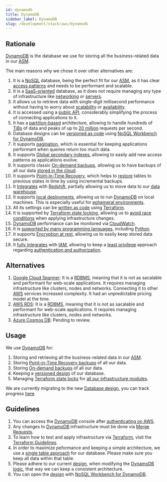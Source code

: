 ```yaml
---
id: dynamodb
title: DynamoDB
sidebar_label: DynamoDB
slug: /development/stack/aws/dynamodb
---
```


## Rationale

[DynamoDB][DYNAMODB] is the database
we use for storing
all the business-related data
in our [ASM][ASM].

The main reasons why we chose it
over other alternatives are:

1. It is a
    [NoSQL][RDBMS]
    database,
    being the perfect fit for our
    [ASM][ASM],
    as it has clear
    [access patterns](https://docs.aws.amazon.com/amazondynamodb/latest/developerguide/bp-modeling-nosql-B.html)
    and needs to be performant and scalable.
1. It is a
    [SaaS-oriented](https://en.wikipedia.org/wiki/Software_as_a_service)
    database,
    as it does not require
    managing any type of
    infrastructure like
    [networking](https://en.wikipedia.org/wiki/Computer_network)
    or
    [servers](https://en.wikipedia.org/wiki/Server_(computing)).
1. It allows us to retrieve data
    with single-digit millisecond performance
    without having to worry about
    [scalability](https://en.wikipedia.org/wiki/Scalability)
    or
    [availability](https://en.wikipedia.org/wiki/Availability).
1. It is accessed using a
    [public API](https://docs.aws.amazon.com/amazondynamodb/latest/developerguide/HowItWorks.API.html),
    considerably simplifying the process
    of connecting applications to it.
1. It has a
    [partition-based](https://docs.aws.amazon.com/amazondynamodb/latest/developerguide/HowItWorks.Partitions.html)
    architecture,
    allowing to handle
    hundreds of [TiBs](https://es.wikipedia.org/wiki/Tebibyte)
    of data
    and peaks of up to [20 million][DYNAMODB]
    requests per second.
1. Database designs can be
    [versioned as code](https://gitlab.com/fluidattacks/product/-/blob/148eccecfb68b6d5cd2c0418679330c0d6c02c2b/integrates/arch/database-design.json)
    using
    [NoSQL Workbench for DynamoDB](https://docs.aws.amazon.com/amazondynamodb/latest/developerguide/workbench.html).
1. It supports
    [pagination](https://docs.aws.amazon.com/amazondynamodb/latest/developerguide/Query.Pagination.html),
    which is essential
    for keeping applications performant
    when queries return too much data.
1. It supports
    [Global secondary indexes](https://docs.aws.amazon.com/amazondynamodb/latest/developerguide/GSI.OnlineOps.html),
    allowing to easily add
    new access patterns
    as applications evolve.
1. It supports classic
    [On-demand backups](https://docs.aws.amazon.com/amazondynamodb/latest/developerguide/backuprestore_HowItWorks.html),
    allowing us to have
    backups of all our data
    [stored in the cloud](https://gitlab.com/fluidattacks/product/-/blob/cc1e9585a9e94670d040f680d75667907c3c5733/integrates/deploy/backup/terraform/dynamodb.tf).
1. It supports
    [Point-in-Time Recovery](https://gitlab.com/fluidattacks/product/-/blob/cc1e9585a9e94670d040f680d75667907c3c5733/integrates/deploy/database/terraform/integrates-table.tf#L75),
    which helps to
    [restore](https://docs.aws.amazon.com/amazondynamodb/latest/developerguide/PointInTimeRecovery.html)
    tables to previous states in time
    by using incremental backups.
1. It
    [Integrates](https://docs.aws.amazon.com/amazondynamodb/latest/developerguide/RedshiftforDynamoDB.html)
    with
    [Redshift](https://aws.amazon.com/redshift/),
    partially allowing us to move data to our
    [data warehouse](https://en.wikipedia.org/wiki/Data_warehouse).
1. It supports
    [local deployments](https://docs.aws.amazon.com/amazondynamodb/latest/developerguide/DynamoDBLocal.html),
    allowing us to run [DynamoDB][DYNAMODB]
    on local machines.
    This is especially useful for
    [ephemeral environments](/about/security/integrity/developing-integrity#ephemeral-environments).
1. All its settings can be
    [written as code](https://registry.terraform.io/providers/hashicorp/aws/latest/docs/resources/dynamodb_global_table)
    using
    [Terraform](/development/stack/terraform/).
1. It is supported by
    [Terraform state locking](https://www.terraform.io/docs/language/settings/backends/s3.html#dynamodb-state-locking),
    allowing us to
    [avoid race conditions](https://www.terraform.io/docs/language/state/locking.html)
    when applying infrastructure changes.
1. [DynamoDB][DYNAMODB] performance
    can be monitored via
    [CloudWatch](/development/stack/aws/cloudwatch/).
1. It is
    [supported by many programming languages](https://docs.aws.amazon.com/amazondynamodb/latest/developerguide/GettingStarted.html),
    including
    [Python](https://boto3.amazonaws.com/v1/documentation/api/latest/reference/services/dynamodb.html).
1. It supports
    [Encryption at rest](https://docs.aws.amazon.com/amazondynamodb/latest/developerguide/EncryptionAtRest.html),
    allowing us to easily
    keep stored data secure.
1. It
    [fully integrates](https://docs.aws.amazon.com/amazondynamodb/latest/developerguide/authentication-and-access-control.html)
    with
    [IAM](/development/stack/aws/iam/),
    allowing to keep a
    [least privilege](/criteria/requirements/186)
    approach
    regarding
    [authentication and authorization](https://securityboulevard.com/2020/06/authentication-vs-authorization-defined-whats-the-difference-infographic/).

## Alternatives

1. [Google Cloud Spanner](https://cloud.google.com/spanner/docs):
    It is a
    [RDBMS][RDBMS],
    meaning that it is not
    as sacalable and performant
    for web-scale applications.
    It requires managing infrastructure like
    clusters, nodes and networks.
    Connecting it to other
    [AWS](/development/stack/aws/)
    services increased complexity.
    It had an unpredictable
    pricing model at the time.
1. [AWS RDS](https://aws.amazon.com/rds/):
    It is a
    [RDBMS][RDBMS],
    meaning that it is not
    as sacalable and performant
    for web-scale applications.
    It requires managing infrastructure like
    clusters, nodes and networks.
1. [Azure Cosmos DB](https://azure.microsoft.com/en-us/free/cosmos-db/):
    Pending to review.

## Usage

We use [DynamoDB][DYNAMODB] for:

1. Storing and retrieving all
    the business-related data
    in our [ASM][ASM].
1. Storing
    [Point-in-Time Recovery backups](https://gitlab.com/fluidattacks/product/-/blob/cc1e9585a9e94670d040f680d75667907c3c5733/integrates/deploy/database/terraform/integrates-table.tf#L75)
    of all our data.
1. Storing
    [On-demand backups](https://gitlab.com/fluidattacks/product/-/blob/cc1e9585a9e94670d040f680d75667907c3c5733/integrates/deploy/backup/terraform/dynamodb.tf)
    of all our data.
1. Keeping a
    [versioned design](https://gitlab.com/fluidattacks/product/-/blob/148eccecfb68b6d5cd2c0418679330c0d6c02c2b/integrates/arch/database-design.json)
    of our database.
1. Managing
    [Terraform state locks](https://www.terraform.io/docs/language/settings/backends/s3.html#dynamodb-state-locking)
    for
    [all our infrastructure modules](https://gitlab.com/fluidattacks/product/-/blob/148eccecfb68b6d5cd2c0418679330c0d6c02c2b/makes/applications/makes/ci/src/terraform/dynamodb_lock.tf).

We are currently migrating to the new
[Database design][DESIGN],
you can track progress
[here](https://gitlab.com/fluidattacks/product/-/issues/4329).

## Guidelines

1. You can access the
    [DynamoDB][DYNAMODB] console
    after [authenticating on AWS](/development/stack/aws#guidelines).
1. Any changes to
    [DynamoDB][DYNAMODB]
    infrastructure must be done via
    [Merge Requests](https://docs.gitlab.com/ee/user/project/merge_requests/).
1. To learn how to test and apply infrastructure via [Terraform](/development/stack/terraform/),
    visit the
    [Terraform Guidelines](/development/stack/terraform#guidelines).
1. In order to maximize peformance
    and keeping a simple architecture,
    we use a
    [single table approach](https://gitlab.com/fluidattacks/product/-/blob/148eccecfb68b6d5cd2c0418679330c0d6c02c2b/integrates/deploy/database/terraform/integrates-table.tf#L52)
    for our database.
    Please make sure
    you keep all data within that table.
1. Please adhere to our current [design][DESIGN],
    when modifying the
    [DynamoDB logic](https://gitlab.com/fluidattacks/product/-/tree/master/integrates/back/src/dynamodb),
    that way we can keep
    a consistent architecture.
1. You can open the [design][DESIGN] with
    [NoSQL Workbench for DynamoDB](https://docs.aws.amazon.com/amazondynamodb/latest/developerguide/workbench.html).

[DYNAMODB]: https://aws.amazon.com/dynamodb/
[ASM]: https://fluidattacks.com/categories/asm/
[RDBMS]: https://docs.aws.amazon.com/amazondynamodb/latest/developerguide/SQLtoNoSQL.WhyDynamoDB.html
[DESIGN]: https://gitlab.com/fluidattacks/product/-/blob/master/integrates/arch/database-design.json
